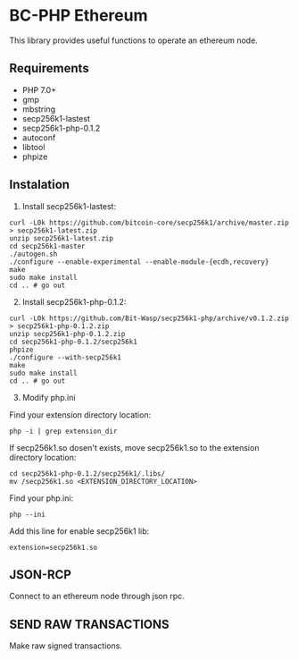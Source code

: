 # BC-PHP Ethereum

This library provides useful functions to operate an ethereum node.

## Requirements

* PHP 7.0+
* gmp
* mbstring
* secp256k1-lastest
* secp256k1-php-0.1.2
* autoconf
* libtool
* phpize

## Instalation

1. Install secp256k1-lastest:

```Shell
curl -L0k https://github.com/bitcoin-core/secp256k1/archive/master.zip > secp256k1-latest.zip
unzip secp256k1-latest.zip
cd secp256k1-master
./autogen.sh
./configure --enable-experimental --enable-module-{ecdh,recovery}
make
sudo make install
cd .. # go out
```

2.  Install secp256k1-php-0.1.2:

```Shell
curl -L0k https://github.com/Bit-Wasp/secp256k1-php/archive/v0.1.2.zip > secp256k1-php-0.1.2.zip
unzip secp256k1-php-0.1.2.zip
cd secp256k1-php-0.1.2/secp256k1
phpize
./configure --with-secp256k1
make
sudo make install
cd .. # go out
```

3. Modify php.ini 

Find your extension directory location:

```Shell
php -i | grep extension_dir
```

If secp256k1.so dosen't exists, move secp256k1.so to the extension directory location:

```Shell
cd secp256k1-php-0.1.2/secp256k1/.libs/
mv /secp256k1.so <EXTENSION_DIRECTORY_LOCATION>
```

Find your php.ini:

```Shell
php --ini
```

Add this line for enable secp256k1 lib:

```
extension=secp256k1.so
```

## JSON-RCP

Connect to an ethereum node through json rpc.

## SEND RAW TRANSACTIONS

Make raw signed transactions.